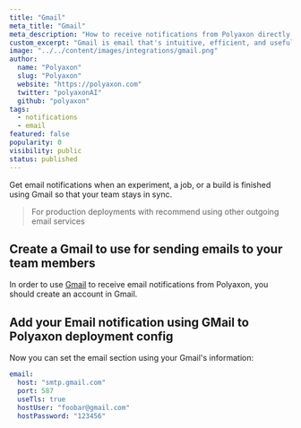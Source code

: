 ```yaml
---
title: "Gmail"
meta_title: "Gmail"
meta_description: "How to receive notifications from Polyaxon directly to your email using Gmail. Get email notifications when an experiment, job, build is finished using gmail so everyone in your team stays in sync."
custom_excerpt: "Gmail is email that's intuitive, efficient, and useful. 15 GB of storage, less spam, and mobile access."
image: "../../content/images/integrations/gmail.png"
author:
  name: "Polyaxon"
  slug: "Polyaxon"
  website: "https://polyaxon.com"
  twitter: "polyaxonAI"
  github: "polyaxon"
tags: 
  - notifications
  - email
featured: false
popularity: 0
visibility: public
status: published
---
```


Get email notifications when an experiment, a job, or a build is finished using Gmail so that your team stays in sync.

> For production deployments with recommend using other outgoing email services

## Create a Gmail to use for sending emails to your team members

In order to use [Gmail](https://gmail.com) to receive email notifications from Polyaxon, 
you should create an account in Gmail.

## Add your Email notification using GMail to Polyaxon deployment config

Now you can set the email section using your Gmail's information:

```yaml
email:
  host: "smtp.gmail.com"
  port: 587
  useTls: true
  hostUser: "foobar@gmail.com"
  hostPassword: "123456"
```

